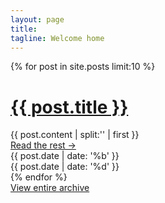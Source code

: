 ```yaml
---
layout: page
title: 
tagline: Welcome home
---
```


{% for post in site.posts limit:10 %}
<div class="post-preview">
  <h1><a href="{{ BASE_PATH }}{{ post.url }}">{{ post.title }}</a></h1>
  <div class="excerpt">
    {{ post.content | split:'<!--more-->' | first }}
  </div>
  <a class="read-more" href="{{ BASE_PATH }}{{ post.url }}">Read the rest &#8594;</a>
  <div class="ribbon">
    <div>
      {{ post.date | date: '%b' }}<br />
      {{ post.date | date: '%d' }}
    </div>
  </div>
</div>
{% endfor %}

<div class="archive-block"><a href="/archive.html" class="archive-link">View entire archive</a></div>
